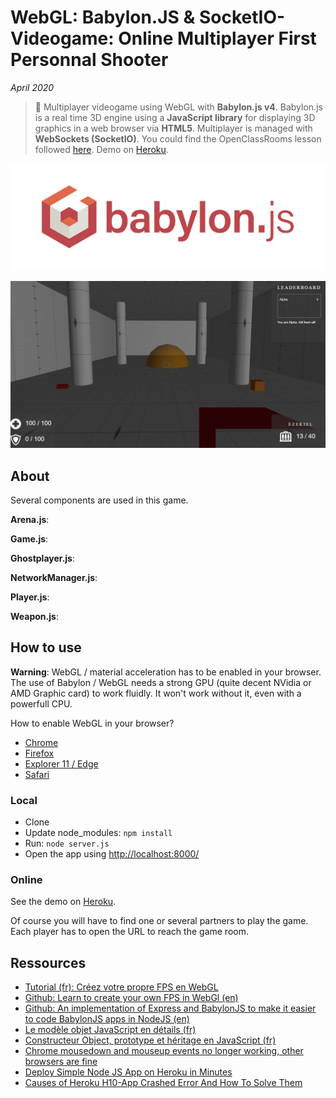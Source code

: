 # WebGL: Babylon.JS & SocketIO- Videogame: Online Multiplayer First Personnal Shooter

*April 2020*

> 🔨 Multiplayer videogame using WebGL with **Babylon.js v4**. Babylon.js is a real time 3D engine using a **JavaScript library** for displaying 3D graphics in a web browser via **HTML5**. Multiplayer is managed with **WebSockets (SocketIO)**. You could find the OpenClassRooms lesson followed [here](https://openclassrooms.com/fr/courses/3979376-creez-votre-propre-fps-en-webgl). Demo on [Heroku](https://babylon-fps-online.herokuapp.com/).

![Babylon logo](readme-img/intro-logo.png)

![Game capture](readme-img/capture1.jpg)

## About

Several components are used in this game.

**Arena.js**:

**Game.js**:

**Ghostplayer.js**:

**NetworkManager.js**:

**Player.js**:

**Weapon.js**:


## How to use

**Warning**: WebGL / material acceleration has to be enabled in your browser. The use of Babylon / WebGL needs a strong GPU (quite decent NVidia or AMD Graphic card) to work fluidly. It won't work without it, even with a powerfull CPU. 

How to enable WebGL in your browser?

- [Chrome](https://www.quora.com/How-do-I-enable-WebGL-2-0-in-Chrome)
- [Firefox](https://www.interplaylearning.com/help/how-to-enable-webgl-in-firefox)
- [Explorer 11 / Edge](https://support.microsoft.com/en-us/help/2528233/how-to-enable-or-disable-software-rendering-in-internet-explorer)
- [Safari](https://www.wikihow.com/Enable-Webgl#Using-Safari)


### Local

- Clone
- Update node_modules: `npm install`
- Run: `node server.js`
- Open the app using [http://localhost:8000/](http://localhost:8000/)

### Online

See the demo on [Heroku](https://babylon-fps-online.herokuapp.com/).

Of course you will have to find one or several partners to play the game. Each player has to open the URL to reach the game room.

## Ressources

- [Tutorial (fr): Créez votre propre FPS en WebGL](https://openclassrooms.com/fr/courses/3979376-creez-votre-propre-fps-en-webgl)
- [Github: Learn to create your own FPS in WebGl (en)](https://github.com/oc-courses/initiation-babylon)
- [Github: An implementation of Express and BabylonJS to make it easier to code BabylonJS apps in NodeJS (en)](https://github.com/yazheirx/babylon_express_server)
- [Le modèle objet JavaScript en détails (fr)](https://developer.mozilla.org/fr/docs/Web/JavaScript/Guide/Le_mod%C3%A8le_objet_JavaScript_en_d%C3%A9tails)
- [Constructeur Object, prototype et héritage en JavaScript (fr)](https://www.pierre-giraud.com/javascript-apprendre-coder-cours/constructeur-object-prototype-heritage/)
- [Chrome mousedown and mouseup events no longer working, other browsers are fine](https://stackoverflow.com/questions/41181372/chrome-mousedown-and-mouseup-events-no-longer-working-other-browsers-are-fine/41238807#41238807)
- [Deploy Simple Node JS App on Heroku in Minutes](https://www.positronx.io/deploy-simple-node-js-app-on-heroku-in-minutes/)
- [Causes of Heroku H10-App Crashed Error And How To Solve Them](https://dev.to/lawrenceagles/causes-of-heroku-h10-app-crashed-error-and-how-to-solve-them-3jnl)